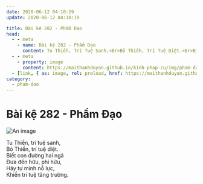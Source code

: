 ```yaml
---
date: 2020-06-12 04:10:19
update: 2020-06-12 04:10:19

title: Bài kệ 282 - Phẩm Đạo
head:
  - - meta
    - name: Bài kệ 282 - Phẩm Đạo
      content: Tu Thiền, Trí Tuệ Sanh,<Br>Bỏ Thiền, Trí Tuệ Diệt.<Br>Biết Con Đường Hai Ngả<Br>Ðưa Đến Hữu, Phi Hữu,<Br>Hãy Tự Mình Nỗ Lực,<Br>Khiến Trí Tuệ Tăng Trưởng.<Br>
  - - meta
    - property: image
      content: https://maithanhduyan.github.io/kinh-phap-cu/img/pham-dao/pham-dao-282.jpg
  - [link, { as: image, rel: preload, href: https://maithanhduyan.github.io/kinh-phap-cu/img/pham-dao/pham-dao-282.jpg }]
category:
  - pham-dao
---
```


# Bài kệ 282 - Phẩm Đạo

![An image](/img/pham-dao/pham-dao-282.jpg)

Tu Thiền, trí tuệ sanh,<br>Bỏ Thiền, trí tuệ diệt.<br>Biết con đường hai ngả<br>Ðưa đến hữu, phi hữu,<br>Hãy tự mình nỗ lực,<br>Khiến trí tuệ tăng trưởng.<br>
